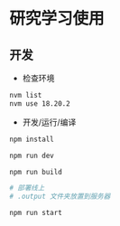 # 研究学习使用

## 开发
- 检查环境
```bash
nvm list
nvm use 18.20.2
```
- 开发/运行/编译
```bash
npm install

npm run dev

npm run build

# 部署线上
# .output 文件夹放置到服务器

npm run start
```

